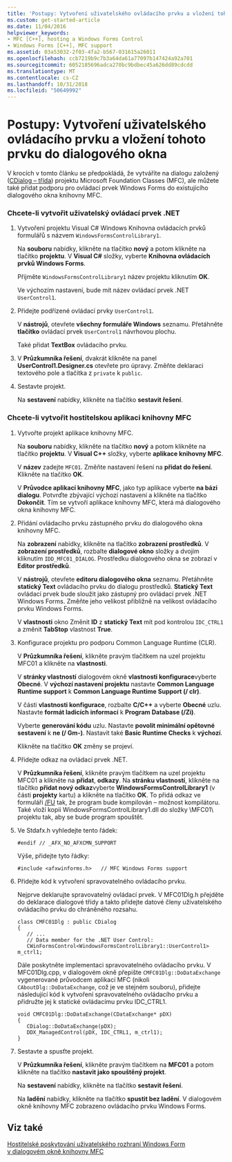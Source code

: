 ```yaml
---
title: 'Postupy: Vytvoření uživatelského ovládacího prvku a vložení tohoto prvku do dialogového okna'
ms.custom: get-started-article
ms.date: 11/04/2016
helpviewer_keywords:
- MFC [C++], hosting a Windows Forms Control
- Windows Forms [C++], MFC support
ms.assetid: 03a53032-2f03-4fa2-b567-031615a26011
ms.openlocfilehash: ccb7219b9c7b3a64da61a77097b147424a92a701
ms.sourcegitcommit: 6052185696adca270bc9bdbec45a626dd89cdcdd
ms.translationtype: MT
ms.contentlocale: cs-CZ
ms.lasthandoff: 10/31/2018
ms.locfileid: "50649992"
---
```

# <a name="how-to-create-the-user-control-and-host-in-a-dialog-box"></a>Postupy: Vytvoření uživatelského ovládacího prvku a vložení tohoto prvku do dialogového okna

V krocích v tomto článku se předpokládá, že vytváříte na dialogu založený ([CDialog – třída](../mfc/reference/cdialog-class.md)) projektu Microsoft Foundation Classes (MFC), ale můžete také přidat podporu pro ovládací prvek Windows Forms do existujícího dialogového okna knihovny MFC.

### <a name="to-create-the-net-user-control"></a>Chcete-li vytvořit uživatelský ovládací prvek .NET

1. Vytvoření projektu Visual C# Windows Knihovna ovládacích prvků formulářů s názvem `WindowsFormsControlLibrary1`.

   Na **souboru** nabídky, klikněte na tlačítko **nový** a potom klikněte na tlačítko **projektu**. V **Visual C#** složky, vyberte **Knihovna ovládacích prvků Windows Forms**.

   Přijměte `WindowsFormsControlLibrary1` název projektu kliknutím **OK**.

   Ve výchozím nastavení, bude mít název ovládací prvek .NET `UserControl1`.

1. Přidejte podřízené ovládací prvky `UserControl1`.

   V **nástrojů**, otevřete **všechny formuláře Windows** seznamu. Přetáhněte **tlačítko** ovládací prvek `UserControl1` návrhovou plochu.

   Také přidat **TextBox** ovládacího prvku.

1. V **Průzkumníka řešení**, dvakrát klikněte na panel **UserControl1.Designer.cs** otevřete pro úpravy. Změňte deklaraci textového pole a tlačítka z `private` k `public`.

1. Sestavte projekt.

   Na **sestavení** nabídky, klikněte na tlačítko **sestavit řešení**.

### <a name="to-create-the-mfc-host-application"></a>Chcete-li vytvořit hostitelskou aplikaci knihovny MFC

1. Vytvořte projekt aplikace knihovny MFC.

   Na **souboru** nabídky, klikněte na tlačítko **nový** a potom klikněte na tlačítko **projektu**. V **Visual C++** složky, vyberte **aplikace knihovny MFC**.

   V **název** zadejte `MFC01`. Změňte nastavení řešení na **přidat do řešení**. Klikněte na tlačítko **OK**.

   V **Průvodce aplikací knihovny MFC**, jako typ aplikace vyberte **na bázi dialogu**. Potvrďte zbývající výchozí nastavení a klikněte na tlačítko **Dokončit**. Tím se vytvoří aplikace knihovny MFC, která má dialogového okna knihovny MFC.

1. Přidání ovládacího prvku zástupného prvku do dialogového okna knihovny MFC.

   Na **zobrazení** nabídky, klikněte na tlačítko **zobrazení prostředků**. V **zobrazení prostředků**, rozbalte **dialogové okno** složky a dvojím kliknutím `IDD_MFC01_DIALOG`. Prostředku dialogového okna se zobrazí v **Editor prostředků**.

   V **nástrojů**, otevřete **editoru dialogového okna** seznamu. Přetáhněte **statický Text** ovládacího prvku do dialogu prostředků. **Statický Text** ovládací prvek bude sloužit jako zástupný pro ovládací prvek .NET Windows Forms. Změňte jeho velikost přibližně na velikost ovládacího prvku Windows Forms.

   V **vlastnosti** okno Změnit **ID** z **statický Text** mít pod kontrolou `IDC_CTRL1` a změnit **TabStop** vlastnost **True**.

1. Konfigurace projektu pro podporu Common Language Runtime (CLR).

   V **Průzkumníka řešení**, klikněte pravým tlačítkem na uzel projektu MFC01 a klikněte na **vlastnosti**.

   V **stránky vlastností** dialogovém okně **vlastnosti konfigurace**vyberte **Obecné**. V **výchozí nastavení projektu** nastavte **Common Language Runtime support** k **Common Language Runtime Support (/ clr)**.

   V části **vlastnosti konfigurace**, rozbalte **C/C++** a vyberte **Obecné** uzlu. Nastavte **formát ladicích informací** k **Program Database (/Zi)**.

   Vyberte **generování kódu** uzlu. Nastavte **povolit minimální opětovné sestavení** k **ne (/ Gm-)**. Nastavit také **Basic Runtime Checks** k **výchozí**.

   Klikněte na tlačítko **OK** změny se projeví.

1. Přidejte odkaz na ovládací prvek .NET.

   V **Průzkumníka řešení**, klikněte pravým tlačítkem na uzel projektu MFC01 a klikněte na **přidat**, **odkazy**. Na **stránku vlastností**, klikněte na tlačítko **přidat nový odkaz**vyberte **WindowsFormsControlLibrary1** (v části **projekty** kartu) a klikněte na tlačítko **OK**. To přidá odkaz ve formuláři [/FU](../build/reference/fu-name-forced-hash-using-file.md) tak, že program bude kompilován – možnost kompilátoru. Také vloží kopii WindowsFormsControlLibrary1.dll do složky \MFC01\ projektu tak, aby se bude program spouštět.

1. Ve Stdafx.h vyhledejte tento řádek:

    ```
    #endif // _AFX_NO_AFXCMN_SUPPORT
    ```

   Výše, přidejte tyto řádky:

    ```
    #include <afxwinforms.h>   // MFC Windows Forms support
    ```

1. Přidejte kód k vytvoření spravovatelného ovládacího prvku.

   Nejprve deklarujte spravovatelný ovládací prvek. V MFC01Dlg.h přejděte do deklarace dialogové třídy a takto přidejte datové členy uživatelského ovládacího prvku do chráněného rozsahu.

    ```
    class CMFC01Dlg : public CDialog
    {
       // ...
       // Data member for the .NET User Control:
       CWinFormsControl<WindowsFormsControlLibrary1::UserControl1> m_ctrl1;
    ```

   Dále poskytněte implementaci spravovatelného ovládacího prvku. V MFC01Dlg.cpp, v dialogovém okně přepište `CMFC01Dlg::DoDataExchange` vygenerované průvodcem aplikací MFC (nikoli `CAboutDlg::DoDataExchange`, což je ve stejném souboru), přidejte následující kód k vytvoření spravovatelného ovládacího prvku a přidružte jej k statické ovládacímu prvku IDC_CTRL1.

    ```
    void CMFC01Dlg::DoDataExchange(CDataExchange* pDX)
    {
       CDialog::DoDataExchange(pDX);
       DDX_ManagedControl(pDX, IDC_CTRL1, m_ctrl1);
    }
    ```

1. Sestavte a spusťte projekt.

   V **Průzkumníka řešení**, klikněte pravým tlačítkem na **MFC01** a potom klikněte na tlačítko **nastavit jako spouštěný projekt**.

   Na **sestavení** nabídky, klikněte na tlačítko **sestavit řešení**.

   Na **ladění** nabídky, klikněte na tlačítko **spustit bez ladění**. V dialogovém okně knihovny MFC zobrazeno ovládacího prvku Windows Forms.

## <a name="see-also"></a>Viz také

[Hostitelské poskytování uživatelského rozhraní Windows Form v dialogovém okně knihovny MFC](../dotnet/hosting-a-windows-form-user-control-in-an-mfc-dialog-box.md)